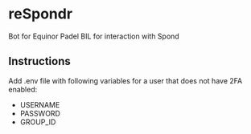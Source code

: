 # reSpondr

Bot for Equinor Padel BIL for interaction with Spond

## Instructions

Add .env file with following variables for a user that does not have 2FA enabled:

- USERNAME
- PASSWORD
- GROUP_ID
